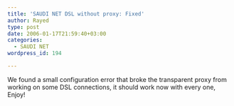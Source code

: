 ```yaml
---
title: 'SAUDI NET DSL without proxy: Fixed'
author: Rayed
type: post
date: 2006-01-17T21:59:40+03:00
categories:
  - SAUDI NET
wordpress_id: 194

---
```

<p>We found a small configuration error that broke the transparent proxy from working on some DSL connections, it should work now with every one, Enjoy!</p>

